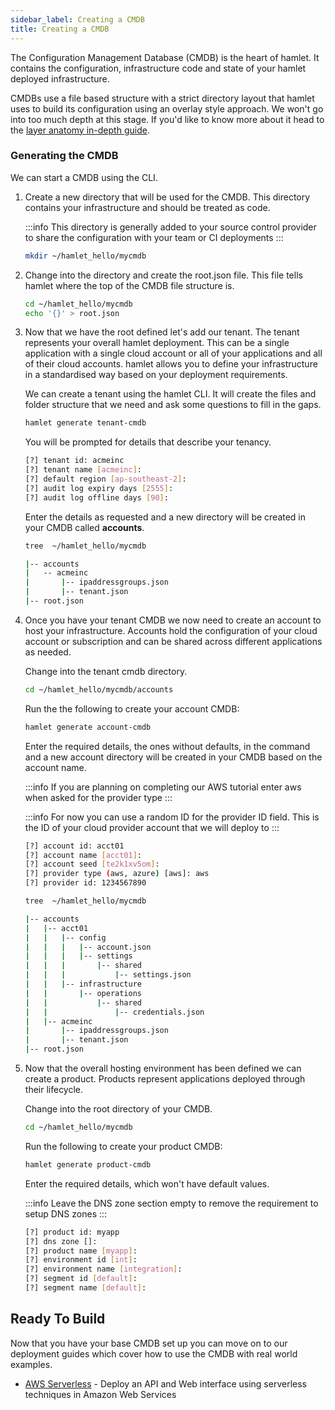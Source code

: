 ```yaml
---
sidebar_label: Creating a CMDB
title: Creating a CMDB
---
```


The Configuration Management Database (CMDB) is the heart of hamlet. It contains the configuration, infrastructure code and state of your hamlet deployed infrastructure.

CMDBs use a file based structure with a strict directory layout that hamlet uses to build its configuration using an overlay style approach. We won't go into too much depth at this stage. If you'd like to know more about it head to the [layer anatomy in-depth guide](/docs/in-depth/layers/).

### Generating the CMDB

We can start a CMDB using the CLI.

1. Create a new directory that will be used for the CMDB. This directory contains your infrastructure and should be treated as code.

    :::info
    This directory is generally added to your source control provider to share the configuration with your team or CI deployments
    :::

    ```bash
    mkdir ~/hamlet_hello/mycmdb
    ```

1. Change into the directory and create the root.json file. This file tells hamlet where the top of the CMDB file structure is.

    ```bash
    cd ~/hamlet_hello/mycmdb
    echo '{}' > root.json
    ```

1. Now that we have the root defined let's add our tenant. The tenant represents your overall hamlet deployment. This can be a single application with a single cloud account or all of your applications and all of their cloud accounts. hamlet allows you to define your infrastructure in a standardised way based on your deployment requirements.

    We can create a tenant using the hamlet CLI. It will create the files and folder structure that we need and ask some questions to fill in the gaps.

    ```bash
    hamlet generate tenant-cmdb
    ```

    You will be prompted for details that describe your tenancy.

    ```bash
    [?] tenant id: acmeinc
    [?] tenant name [acmeinc]:
    [?] default region [ap-southeast-2]:
    [?] audit log expiry days [2555]:
    [?] audit log offline days [90]:
    ```

    Enter the details as requested and a new directory will be created in your CMDB called **accounts**.

    ```bash
    tree  ~/hamlet_hello/mycmdb
    ```

    ```bash
    |-- accounts
    |   -- acmeinc
    |       |-- ipaddressgroups.json
    |       |-- tenant.json
    |-- root.json
    ```

1. Once you have your tenant CMDB we now need to create an account to host your infrastructure. Accounts hold the configuration of your cloud account or subscription and can be shared across different applications as needed.

    Change into the tenant cmdb directory.

    ```bash
    cd ~/hamlet_hello/mycmdb/accounts
    ```

    Run the the following to create your account CMDB:

    ```bash
    hamlet generate account-cmdb
    ```

    Enter the required details, the ones without defaults, in the command and a new account directory will be created in your CMDB based on the account name.

    :::info
    If you are planning on completing our AWS tutorial enter aws when asked for the provider type
    :::

    :::info
    For now you can use a random ID for the provider ID field. This is the ID of your cloud provider account that we will deploy to
    :::

    ```bash
    [?] account id: acct01
    [?] account name [acct01]:
    [?] account seed [te2k1xv5om]:
    [?] provider type (aws, azure) [aws]: aws
    [?] provider id: 1234567890
    ```

    ```bash
    tree  ~/hamlet_hello/mycmdb
    ```

    ```bash
    |-- accounts
    |   |-- acct01
    |   |   |-- config
    |   |   |   |-- account.json
    |   |   |   |-- settings
    |   |   |       |-- shared
    |   |   |           |-- settings.json
    |   |   |-- infrastructure
    |   |       |-- operations
    |   |           |-- shared
    |   |               |-- credentials.json
    |   |-- acmeinc
    |       |-- ipaddressgroups.json
    |       |-- tenant.json
    |-- root.json
    ```

1. Now that the overall hosting environment has been defined we can create a product. Products represent applications deployed through their lifecycle.

    Change into the root directory of your CMDB.

    ```bash
    cd ~/hamlet_hello/mycmdb
    ```

    Run the following to create your product CMDB:

    ```bash
    hamlet generate product-cmdb
    ```

    Enter the required details, which won't have default values.

    :::info
    Leave the DNS zone section empty to remove the requirement to setup DNS zones
    :::

    ```bash
    [?] product id: myapp
    [?] dns zone []:
    [?] product name [myapp]:
    [?] environment id [int]:
    [?] environment name [integration]:
    [?] segment id [default]:
    [?] segment name [default]:
    ```

## Ready To Build

Now that you have your base CMDB set up you can move on to our deployment guides which cover how to use the CMDB with real world examples.

- [AWS Serverless](aws-serverless/index.md) - Deploy an API and Web interface using serverless techniques in Amazon Web Services
